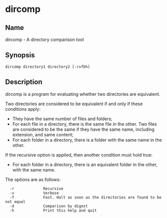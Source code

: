 # dircomp
## Name
dircomp - A directory comparison tool

## Synopsis
`dircomp directory1 directory2 [-rvfbh]`

## Description
dircomp is a program for evaluating whether two directories are equivalent.

Two directories are considered to be equivalent if and only if these conditions apply:
* They have the same number of files and folders;
* For each file in a directory, there is the same file in the other. Two files are considered to be the same 
if they have the same name, including extension, and same content;
* For each folder in a directory, there is a folder with the same name in the other.

If the recursive option is applied, then another condition must hold true:
* For each folder in a directory, there is an equivalent folder in the other, with the same name.

The options are as follows:
```
  -r             Recursive
  -v             Verbose
  -f             Fast. Halt as soon as the directories are found to be not equal             
  -d             Comparison by digest
  -h             Print this help and quit
```
